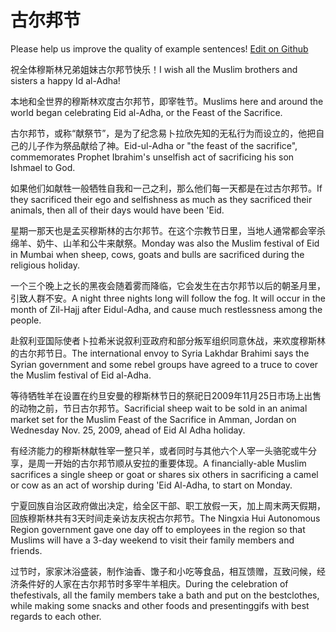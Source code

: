 # 古尔邦节

Please help us improve the quality of example sentences! [Edit on Github](https://github.com/jiyushe/jiyu-example-sentence-source/blob/main/chinese/guerbangjie.md)

<p><span class="chinese">祝全体穆斯林兄弟姐妹古尔邦节快乐！</span><span class="english">I wish all the Muslim brothers and sisters a happy Id al-Adha!</span></p>

<p><span class="chinese">本地和全世界的穆斯林欢度古尔邦节，即宰牲节。</span><span class="english">Muslims here and around the world began celebrating Eid al-Adha, or the Feast of the Sacrifice.</span></p>

<p><span class="chinese">古尔邦节，或称“献祭节”，是为了纪念易卜拉欣先知的无私行为而设立的，他把自己的儿子作为祭品献给了神。</span><span class="english">Eid-ul-Adha or "the feast of the sacrifice", commemorates Prophet Ibrahim's unselfish act of sacrificing his son Ishmael to God.</span></p>

<p><span class="chinese">如果他们如献牲一般牺牲自我和一己之利，那么他们每一天都是在过古尔邦节。</span><span class="english">If they sacrificed their ego and selfishness as much as they sacrificed their animals, then all of their days would have been 'Eid.</span></p>

<p><span class="chinese">星期一那天也是孟买穆斯林的古尔邦节。在这个宗教节日里，当地人通常都会宰杀绵羊、奶牛、山羊和公牛来献祭。</span><span class="english">Monday was also the Muslim festival of Eid in Mumbai when sheep, cows, goats and bulls are sacrificed during the religious holiday.</span></p>

<p><span class="chinese">一个三个晚上之长的黑夜会随着雾而降临，它会发生在古尔邦节以后的朝圣月里，引致人群不安。</span><span class="english">A night three nights long will follow the fog. It will occur in the month of Zil-Hajj after Eidul-Adha, and cause much restlessness among the people.</span></p>

<p><span class="chinese">赴叙利亚国际使者卜拉希米说叙利亚政府和部分叛军组织同意休战，来欢度穆斯林的古尔邦节日。</span><span class="english">The international envoy to Syria Lakhdar Brahimi says the Syrian government and some rebel groups have agreed to a truce to cover the Muslim festival of Eid al-Adha.</span></p>

<p><span class="chinese">等待牺牲羊在设置在约旦安曼的穆斯林节日的祭祀日2009年11月25日市场上出售的动物之前，节日古尔邦节。</span><span class="english">Sacrificial sheep wait to be sold in an animal market set for the Muslim Feast of the Sacrifice in Amman, Jordan on Wednesday Nov. 25, 2009, ahead of Eid Al Adha holiday.</span></p>

<p><span class="chinese">有经济能力的穆斯林献牲宰一整只羊，或者同时与其他六个人宰一头骆驼或牛分享，是周一开始的古尔邦节顺从安拉的重要体现。</span><span class="english">A financially-able Muslim sacrifices a single sheep or goat or shares six others in sacrificing a camel or cow as an act of worship during 'Eid Al-Adha, to start on Monday.</span></p>

<p><span class="chinese">宁夏回族自治区政府做出决定，给全区干部、职工放假一天，加上周末两天假期，回族穆斯林共有3天时间走亲访友庆祝古尔邦节。</span><span class="english">The Ningxia Hui Autonomous Region government gave one day off to employees in the region so that Muslims will have a 3-day weekend to visit their family members and friends.</span></p>

<p><span class="chinese">过节时，家家沐浴盛装，制作油香、馓子和小吃等食品，相互馈赠，互致问候，经济条件好的人家在古尔邦节时多宰牛羊相庆。</span><span class="english">During the celebration of thefestivals, all the family members take a bath and put on the bestclothes, while making some snacks and other foods and presentinggifs with best regards to each other.</span></p>

